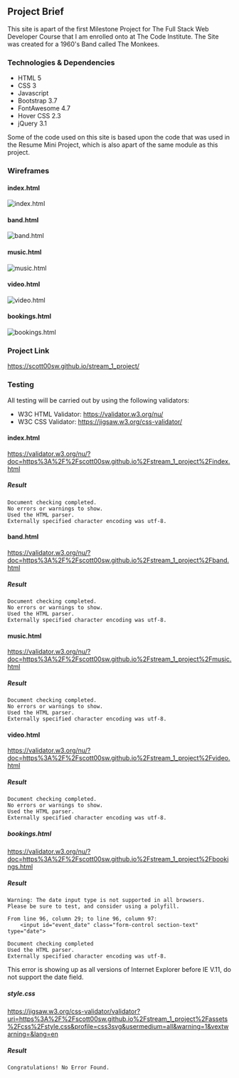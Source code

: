 ## Project Brief
This site is apart of the first Milestone Project for The Full Stack Web Developer Course that I am enrolled onto at The Code Institute. 
The Site was created for a 1960's Band called The Monkees.

### Technologies & Dependencies
- HTML 5
- CSS 3
- Javascript
- Bootstrap 3.7
- FontAwesome 4.7
- Hover CSS 2.3
- jQuery 3.1

Some of the code used on this site is based upon the code that was used in the Resume Mini Project, which is also apart of the
same module as this project.

### Wireframes
#### index.html
![index.html](https://scott00sw.github.io/stream_1_project/assets/wireframes/png/index.png)

#### band.html
![band.html](https://scott00sw.github.io/stream_1_project/assets/wireframes/png/music.png)

#### music.html
![music.html](https://scott00sw.github.io/stream_1_project/assets/wireframes/png/music.png)

#### video.html
![video.html](https://scott00sw.github.io/stream_1_project/assets/wireframes/png/video.png)

#### bookings.html
![bookings.html](https://scott00sw.github.io/stream_1_project/assets/wireframes/png/bookings.png)

### Project Link
https://scott00sw.github.io/stream_1_project/

### Testing
All testing will be carried out by using the following validators:
- W3C HTML Validator: https://validator.w3.org/nu/
- W3C CSS Validator: https://jigsaw.w3.org/css-validator/

#### index.html
https://validator.w3.org/nu/?doc=https%3A%2F%2Fscott00sw.github.io%2Fstream_1_project%2Findex.html
##### Result
    Document checking completed. 
    No errors or warnings to show.
    Used the HTML parser.
    Externally specified character encoding was utf-8.

#### band.html
https://validator.w3.org/nu/?doc=https%3A%2F%2Fscott00sw.github.io%2Fstream_1_project%2Fband.html
##### Result
    Document checking completed. 
    No errors or warnings to show.
    Used the HTML parser.
    Externally specified character encoding was utf-8.

#### music.html
https://validator.w3.org/nu/?doc=https%3A%2F%2Fscott00sw.github.io%2Fstream_1_project%2Fmusic.html
##### Result
    Document checking completed. 
    No errors or warnings to show.
    Used the HTML parser.
    Externally specified character encoding was utf-8.

#### video.html
https://validator.w3.org/nu/?doc=https%3A%2F%2Fscott00sw.github.io%2Fstream_1_project%2Fvideo.html
##### Result
    Document checking completed. 
    No errors or warnings to show.
    Used the HTML parser.
    Externally specified character encoding was utf-8.

##### bookings.html
https://validator.w3.org/nu/?doc=https%3A%2F%2Fscott00sw.github.io%2Fstream_1_project%2Fbookings.html
##### Result
    Warning: The date input type is not supported in all browsers. 
    Please be sure to test, and consider using a polyfill.

    From line 96, column 29; to line 96, column 97:
        <input id="event_date" class="form-control section-text" type="date">
        
    Document checking completed
    Used the HTML parser. 
    Externally specified character encoding was utf-8.

This error is showing up as all versions of Internet Explorer before IE V.11, do not
support the date field.

##### style.css
https://jigsaw.w3.org/css-validator/validator?uri=https%3A%2F%2Fscott00sw.github.io%2Fstream_1_project%2Fassets%2Fcss%2Fstyle.css&profile=css3svg&usermedium=all&warning=1&vextwarning=&lang=en
##### Result
    Congratulations! No Error Found.
